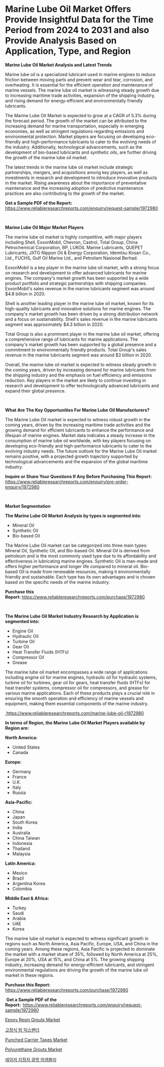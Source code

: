 <p><h1>Marine Lube Oil Market Offers Provide Insightful Data for the Time Period from 2024 to 2031 and also Provide Analysis Based on Application, Type, and Region</h1></p><p><strong>Marine Lube Oil Market Analysis and Latest Trends</strong></p>
<p><p>Marine lube oil is a specialized lubricant used in marine engines to reduce friction between moving parts and prevent wear and tear, corrosion, and overheating. It is essential for the efficient operation and maintenance of marine vessels. The marine lube oil market is witnessing steady growth due to increasing maritime trade activities, expansion of the shipping industry, and rising demand for energy-efficient and environmentally friendly lubricants. </p><p>The Marine Lube Oil Market is expected to grow at a CAGR of 5.3% during the forecast period. The growth of the market can be attributed to the increasing demand for marine transportation, especially in emerging economies, as well as stringent regulations regarding emissions and environmental protection. Market players are focusing on developing eco-friendly and high-performance lubricants to cater to the evolving needs of the industry. Additionally, technological advancements, such as the development of bio-based lubricants and synthetic oils, are further driving the growth of the marine lube oil market.</p><p>The latest trends in the marine lube oil market include strategic partnerships, mergers, and acquisitions among key players, as well as investments in research and development to introduce innovative products in the market. Rising awareness about the importance of preventative maintenance and the increasing adoption of predictive maintenance practices are also contributing to the growth of the market.</p></p>
<p><strong>Get a Sample PDF of the Report:&nbsp;</strong> <a href="https://www.reliableresearchreports.com/enquiry/request-sample/1972980">https://www.reliableresearchreports.com/enquiry/request-sample/1972980</a></p>
<p>&nbsp;</p>
<p><strong>Marine Lube Oil Major Market Players</strong></p>
<p><p>The marine lube oil market is highly competitive, with major players including Shell, ExxonMobil, Chevron, Castrol, Total Group, China Petrochemical Corporation, BP, LUKOIL Marine Lubricants, QUEPET Lubricants, JXTG Nippon Oil & Energy Corporation, Idemitsu Kosan Co., Ltd., FUCHS, Gulf Oil Marine Ltd., and Petroliam Nasional Berhad. </p><p>ExxonMobil is a key player in the marine lube oil market, with a strong focus on research and development to offer advanced lubricants for marine engines. The company's market growth has been supported by a wide product portfolio and strategic partnerships with shipping companies. ExxonMobil's sales revenue in the marine lubricants segment was around $4.8 billion in 2020.</p><p>Shell is another leading player in the marine lube oil market, known for its high-quality lubricants and innovative solutions for marine engines. The company's market growth has been driven by a strong distribution network and a focus on sustainability. Shell's sales revenue in the marine lubricants segment was approximately $4.3 billion in 2020.</p><p>Total Group is also a prominent player in the marine lube oil market, offering a comprehensive range of lubricants for marine applications. The company's market growth has been supported by a global presence and a commitment to environmentally friendly products. Total Group's sales revenue in the marine lubricants segment was around $3 billion in 2020.</p><p>Overall, the marine lube oil market is expected to witness steady growth in the coming years, driven by increasing demand for marine lubricants from the shipping industry and the emphasis on fuel efficiency and emissions reduction. Key players in the market are likely to continue investing in research and development to offer technologically advanced lubricants and expand their global presence.</p></p>
<p>&nbsp;</p>
<p><strong>What Are The Key Opportunities For Marine Lube Oil Manufacturers?</strong></p>
<p><p>The Marine Lube Oil market is expected to witness robust growth in the coming years, driven by the increasing maritime trade activities and the growing demand for efficient lubricants to enhance the performance and lifespan of marine engines. Market data indicates a steady increase in the consumption of marine lube oil worldwide, with key players focusing on developing eco-friendly and high-performance lubricants to cater to the evolving industry needs. The future outlook for the Marine Lube Oil market remains positive, with a projected growth trajectory supported by technological advancements and the expansion of the global maritime industry.</p></p>
<p><strong>Inquire or Share Your Questions If Any Before Purchasing This Report:</strong> <a href="https://www.reliableresearchreports.com/enquiry/pre-order-enquiry/1972980">https://www.reliableresearchreports.com/enquiry/pre-order-enquiry/1972980</a></p>
<p>&nbsp;</p>
<p><strong>Market Segmentation</strong></p>
<p><strong>The Marine Lube Oil Market Analysis by types is segmented into:</strong></p>
<p><ul><li>Mineral Oil</li><li>Synthetic Oil</li><li>Bio-based Oil</li></ul></p>
<p><p>The Marine Lube Oil market can be categorized into three main types: Mineral Oil, Synthetic Oil, and Bio-based Oil. Mineral Oil is derived from petroleum and is the most commonly used type due to its affordability and effectiveness in lubricating marine engines. Synthetic Oil is man-made and offers higher performance and longer life compared to mineral oil. Bio-based Oil is made from renewable resources, making it environmentally friendly and sustainable. Each type has its own advantages and is chosen based on the specific needs of the marine industry.</p></p>
<p><strong>Purchase this Report:&nbsp;</strong><a href="https://www.reliableresearchreports.com/purchase/1972980">https://www.reliableresearchreports.com/purchase/1972980</a></p>
<p>&nbsp;</p>
<p><strong>The Marine Lube Oil Market Industry Research by Application is segmented into:</strong></p>
<p><ul><li>Engine Oil</li><li>Hydraulic Oil</li><li>Turbine Oil</li><li>Gear Oil</li><li>Heat Transfer Fluids (HTFs)</li><li>Compressor Oil</li><li>Grease</li></ul></p>
<p><p>The marine lube oil market encompasses a wide range of applications including engine oil for marine engines, hydraulic oil for hydraulic systems, turbine oil for turbines, gear oil for gears, heat transfer fluids (HTFs) for heat transfer systems, compressor oil for compressors, and grease for various marine applications. Each of these products plays a crucial role in ensuring the smooth operation and efficiency of marine vessels and equipment, making them essential components of the marine industry.</p></p>
<p><a href="https://www.reliableresearchreports.com/marine-lube-oil-r1972980">&nbsp;https://www.reliableresearchreports.com/marine-lube-oil-r1972980</a></p>
<p><strong>In terms of Region, the Marine Lube Oil Market Players available by Region are:</strong></p>
<p>
    <p> <strong> North America: </strong>
        <ul>
            <li>United States</li>
            <li>Canada</li>
        </ul>
        </p> 
    <p> <strong> Europe: </strong>
        <ul>
            <li>Germany</li>
            <li>France</li>
            <li>U.K.</li>
            <li>Italy</li>
            <li>Russia</li>
        </ul>
        </p> 
    <p> <strong> Asia-Pacific: </strong>
        <ul>
            <li>China</li>
            <li>Japan</li>
            <li>South Korea</li>
            <li>India</li>
            <li>Australia</li>
            <li>China Taiwan</li>
            <li>Indonesia</li>
            <li>Thailand</li>
            <li>Malaysia</li>
        </ul>
        </p> 
    <p> <strong> Latin America: </strong>
        <ul>
            <li>Mexico</li>
            <li>Brazil</li>
            <li>Argentina Korea</li>
            <li>Colombia</li>
        </ul>
        </p> 
    <p> <strong> Middle East & Africa: </strong>
        <ul>
            <li>Turkey</li>
            <li>Saudi</li>
            <li>Arabia</li>
            <li>UAE</li>
            <li>Korea</li>
        </ul>
    </p>
    </p>
<p><p>The marine lube oil market is expected to witness significant growth in regions such as North America, Asia Pacific, Europe, USA, and China in the coming years. Among these regions, Asia Pacific is projected to dominate the market with a market share of 35%, followed by North America at 25%, Europe at 20%, USA at 15%, and China at 5%. The growing shipping industry, increasing demand for energy-efficient lubricants, and stringent environmental regulations are driving the growth of the marine lube oil market in these regions.</p></p>
<p><strong>Purchase this Report: </strong><a href="https://www.reliableresearchreports.com/purchase/1972980">https://www.reliableresearchreports.com/purchase/1972980</a></p>
<p>&nbsp;<strong>Get a Sample PDF of the Report:&nbsp;&nbsp;</strong><a href="https://www.reliableresearchreports.com/enquiry/request-sample/1972980">https://www.reliableresearchreports.com/enquiry/request-sample/1972980</a></p>
<p><strong></strong></p>
<p><p><a href="https://github.com/nancykennedykellievqfqt2/Market-Research-Report-List-3/blob/main/epoxy-resin-grouts-market.md">Epoxy Resin Grouts Market</a></p><p><a href="https://medium.com/@mehereenadusoye/%EA%B3%A0%EC%A0%95-%EB%B9%94-%ED%99%95%EB%8C%80%EA%B8%B0-%EC%8B%9C%EC%9E%A5-%EC%A1%B0%EC%82%AC-%EB%B3%B4%EA%B3%A0%EC%84%9C%EC%97%90%EB%8A%94-2024%EB%85%84%EB%B6%80%ED%84%B0-2031%EB%85%84%EA%B9%8C%EC%A7%80-%EC%9D%98-cagr%EB%A1%9C-%EC%98%88%EC%B8%A1%EB%90%9C-%EC%8B%9C%EC%9E%A5-%EA%B7%9C%EB%AA%A8-%EC%A0%90%EC%9C%A0%EC%9C%A8-%EB%B0%8F-%EC%84%B1%EC%9E%A5%EB%A5%A0%EC%97%90-%EB%8C%80%ED%95%9C-%EB%B6%84%EC%84%9D%EC%9D%B4-%ED%8F%AC%ED%95%A8%EB%90%98%EC%96%B4-%EC%9E%88%EC%8A%B5%EB%8B%88%EB%8B%A4-33e240ff0c99">고정식 빔 익스팬더</a></p><p><a href="https://www.linkedin.com/pulse/punched-carrier-tapes-market-share-evolution-growth-trends-iduvc?trackingId=uXE4DoftBLP6Rb1dOjT2mA%3D%3D">Punched Carrier Tapes Market</a></p><p><a href="https://github.com/seekum/Market-Research-Report-List-3/blob/main/polyurethane-grouts-market.md">Polyurethane Grouts Market</a></p><p><a href="https://medium.com/@mehereenadusoye/%EB%A0%88%EC%9D%B4%EC%A0%80-%EB%94%94%EC%9E%90%EC%9D%B4%EB%84%A4%EC%9D%B4%ED%84%B0-%EA%B4%91%ED%95%99-%EC%96%B4%EC%85%88%EB%B8%94%EB%A6%AC-%EC%8B%9C%EC%9E%A5%EC%9D%98-%EC%8B%AC%EC%B8%B5%EC%A0%81%EC%9D%B8-%EC%A1%B0%EC%82%AC-%EB%8F%99%ED%96%A5-%EC%8B%9C%EC%9E%A5-%EC%84%B8%EB%B6%84%ED%99%94-%EB%B0%8F-%EA%B2%BD%EC%9F%81-%EB%B6%84%EC%84%9D-9c1c0b7fa1c3">레이저 지정자 광학 어셈블리</a></p></p>